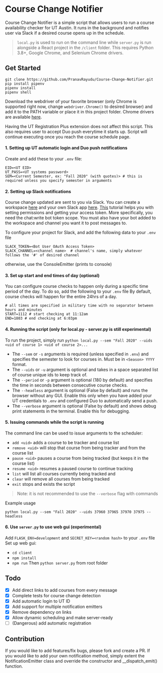 # Course Change Notifier
Course Change Notifier is a simple script that allows users to run a course availability checker for UT Austin. It runs in the background and notifies user via Slack if a desired course opens up in the schedule.
> ``local.py`` is used to run on the command line while ``server.py`` is run alongside a React project in the ``/client`` folder. 
This requires Python 3.8+, Google Chrome, and Selenium Chrome drivers.

## Get Started
```.commandline
git clone https://github.com/PranavRayudu/Course-Change-Notifier.git
pip install pipenv
pipenv install
pipenv shell
```

Download the webdriver of your favorite browser (only Chrome is supported right now, change ``webdriver.Chrome()`` to desired browser) and add it to the PATH variable or place it in this project folder. 
Chrome drivers are available [here](https://chromedriver.chromium.org/downloads).

Having the UT Registration Plus extension does not affect this script.
This also requires user to accept Duo push everytime it starts up. Script will continue executing once you reach the course schedule page.

#### 1. Setting up UT automatic login and Duo push notifications
Create and add these to your ```.env``` file:
```.env
EID=<UT EID>
UT_PASS=<UT systems password>
SEM=<Current Semester, ex: "Fall 2020" (with quotes)> # this is required unless you specify semester in arguments
```

#### 2. Setting up Slack notifications
Course change updated are sent to you via Slack. You can create a workspace [here](https://slack.com/get-started#/create) and your own Slack app [here](https://api.slack.com/apps?new_app=1).
[This](https://howchoo.com/g/yjuxytcyzta/python-send-slack-messages-slackclient) tutorial helps you with setting permissions and getting your access token. More specifically, you need the chat:write bot token scope.
You must also have your bot added to the workspace and channel you want it to post messages to.

To configure your project for Slack, and add the following data to your ```.env``` file
```.env
SLACK_TOKEN=<Bot User OAuth Access Token>
SLACK_CHANNEL=<channel name>  # channel's name, simply whatever follows the '#' of desired channel
```
otherwise, use the ConsoleEmitter (prints to console)

#### 3. Set up start and end times of day (optional)
You can configure course checks to happen only during a specific time period of the day. To do so, add the following to your ``.env`` file
By default, course checks will happen for the entire 24hrs of a day.
```..env
# all times are specified in military time with no separator between hours and minutes 
START=1112 # start checking at 11:12am
END=1803 # end checking at 6:03pm 
```

#### 4. Running the script (only for local.py - server.py is still experimental)
To run the project, simply run ``python local.py --sem "Fall 2020" --uids <uid of course 1> <uid of course 2>...``
- The ``--sem`` or ``-s`` arguments is required (unless specified in ``.env``) and specifies the semester to look for courses in. Must be in ``<Season> YYYY`` format.
- The ``--uids`` or ``-u`` argument is optional and takes in a space separated list of course unique ids to keep track of.
- The ``--period`` or ``-p`` argument is optional (180 by default) and specifies the time in seconds between consecutive course checks.
- The ``--headless`` argument is optional (False by default) and runs the browser without any GUI. Enable this only when you have added your UT credentials to ``.env`` and configured Duo to automatically send a push.
- The ``--verbose`` argument is optional (False by default) and shows debug print statements in the terminal. Enable this for debugging.

#### 5. Issuing commands while the script is running
The command line can be used to issue arguments to the scheduler:
- ``add <uid>`` adds a course to be tracker and course list
- ``remove <uid>`` will stop that course from being tracker and from the course list
- ``pause <uid>`` pauses a course from being tracked (but keeps it in the course list)
- ``resume <uid>`` resumes a paused course to continue tracking
- ``list`` will list all courses currently being tracked and 
- ``clear`` will remove all courses from being tracked
- ``exit`` stops and exists the script
> Note: it is not recommended to use the ``--verbose`` flag with commands

Example usage
```commandline
python local.py --sem "Fall 2020" --uids 37960 37965 37970 37975 --headless
```

#### 6. Use ``server.py`` to use web gui (experimental)
Add ``FLASK_ENV=development`` and ``SECRET_KEY=<random hash>`` to your ``.env`` file
Set up web gui:
- ``cd client``
- ``npm install``
- ``npm run``
Then ``python server.py`` from root folder 

## Todo
- [x] Add direct links to add courses from every message
- [x] Complete tests for course change detection
- [x] Add automatic login to UT ID
- [x] Add support for multiple notification emitters
- [x] Remove dependency on links
- [x] Allow dynamic scheduling and make server-ready
- [ ] (Dangerous) add automatic registration

## Contribution
If you would like to add features/fix bugs, please fork and create a PR.
If you would like to add your own notification method, simply extent the NotificationEmitter class and override the constructor and __dispatch_emit() function.
